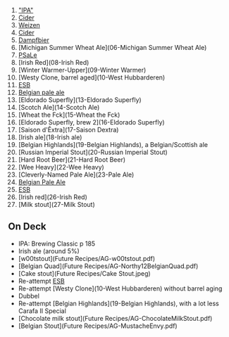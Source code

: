 1. ["IPA"](01-IPA)
2. [Cider](02-Cider)
3. [Weizen](03-Weizen)
4. [Cider](04-Cider)
5. [Dampfbier](05-Dampfbier)
6. [Michigan Summer Wheat Ale](06-Michigan Summer Wheat Ale)
7. [PSaLe](07-PSaLe)
8. [Irish Red](08-Irish Red)
9. [Winter Warmer-Upper](09-Winter Warmer)
10. [Westy Clone, barrel aged](10-West Hubbarderen)
11. [ESB](11-ESB)
12. [Belgian pale ale](12-BPA)
13. [Eldorado Superfly](13-Eldorado Superfly)
14. [Scotch Ale](14-Scotch Ale)
15. [Wheat the Fck](15-Wheat the Fck)
16. [Eldorado Superfly, brew 2](16-Eldorado Superfly)
17. [Saison d'Êxtra](17-Saison Dextra)
18. [Irish ale](18-Irish ale)
19. [Belgian Highlands](19-Belgian Highlands), a Belgian/Scottish ale
20. [Russian Imperial Stout](20-Russian Imperial Stout)
21. [Hard Root Beer](21-Hard Root Beer)
22. [Wee Heavy](22-Wee Heavy)
23. [Cleverly-Named Pale Ale](23-Pale Ale)
24. [Belgian Pale Ale](24-BPA)
25. [ESB](25-ESB)
26. [Irish red](26-Irish Red)
27. [Milk stout](27-Milk Stout)

## On Deck
- IPA: Brewing Classic p 185
- Irish ale (around 5%)
- [w00tstout](Future Recipes/AG-w00tstout.pdf)
- [Belgian Quad](Future Recipes/AG-Northy12BelgianQuad.pdf)
- [Cake stout](Future Recipes/Cake Stout.jpeg)
- Re-attempt [ESB](11-ESB)
- Re-attempt [Westy Clone](10-West Hubbarderen) without barrel aging
- Dubbel
- Re-attempt [Belgian Highlands](19-Belgian Highlands), with a lot less Carafa II Special
- [Chocolate milk stout](Future Recipes/AG-ChocolateMilkStout.pdf)
- [Belgian Stout](Future Recipes/AG-MustacheEnvy.pdf)
